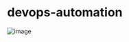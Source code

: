 # devops-automation
![image](https://user-images.githubusercontent.com/122249665/236018024-b039bb10-d2b6-4943-8a2c-24b447b05c3c.png)
